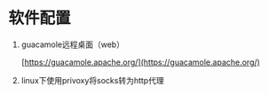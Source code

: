 # 软件配置

1. guacamole远程桌面（web）

   [https://guacamole.apache.org/](https://guacamole.apache.org/)

2. linux下使用privoxy将socks转为http代理

